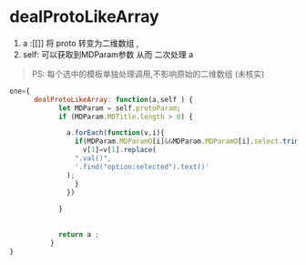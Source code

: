 
# dealProtoLikeArray  
1. a :[[]] 将 proto 转变为二维数组 ,
2. self:  可以获取到MDParam参数 从而 二次处理 a   
>PS:
    每个选中的模板单独处理调用,不影响原始的二维数组 (未核实)
```js
one={
      dealProtoLikeArray: function(a,self ) {
            let MDParam = self.protoParam;   
            if (MDParam.MDTitle.length > 0) {

              a.forEach(function(v,i){
                if(MDParam.MDParamO[i]&&MDParam.MDParamO[i].select.trim()=="s"){
                  v[1]=v[1].replace(
                ".val()",
                '.find("option:selected").text()'
              );
                }
              })
              
            }
      
            
            return a ;
          }
}

```
   